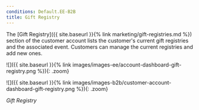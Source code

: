 ```yaml
---
conditions: Default.EE-B2B
title: Gift Registry
---
```


The [Gift Registry]({{ site.baseurl }}{% link marketing/gift-registries.md %}) section of the customer account lists the customer's current gift registries and the associated event.  Customers can manage the current registries and add new ones.

<!--{% if "Default.EE Only" contains site.edition %}-->
![]({{ site.baseurl }}{% link images/images-ee/account-dashboard-gift-registry.png %}){: .zoom}
<!--{% endif %}-->
<!--{% if "Default.B2B Only" contains site.edition %}-->
![]({{ site.baseurl }}{% link images/images-b2b/customer-account-dashboard-gift-registry.png %}){: .zoom}
<!--{% endif %}-->
_Gift Registry_
